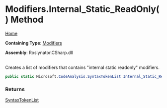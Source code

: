 # Modifiers\.Internal\_Static\_ReadOnly\(\) Method

[Home](../../../../README.md)

**Containing Type**: [Modifiers](../README.md)

**Assembly**: Roslynator\.CSharp\.dll

\
Creates a list of modifiers that contains "internal static readonly" modifiers\.

```csharp
public static Microsoft.CodeAnalysis.SyntaxTokenList Internal_Static_ReadOnly()
```

### Returns

[SyntaxTokenList](https://docs.microsoft.com/en-us/dotnet/api/microsoft.codeanalysis.syntaxtokenlist)

